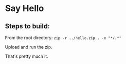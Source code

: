 # Say Hello

## Steps to build:

From the root directory:
`zip -r ../hello.zip . -x "*/.*"`

Upload and run the zip.

That's pretty much it.